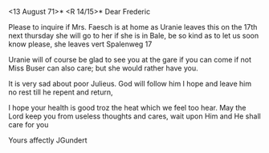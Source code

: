  <13 August 71>*
 <R 14/15>*
Dear Frederic

Please to inquire if Mrs. Faesch is at home as Uranie leaves this on the 17th next thursday she will go to her if she is in Bale, be so kind as to let us soon know please, she leaves vert Spalenweg 17

Uranie will of course be glad to see you at the gare if you can come if not Miss Buser can also care; but she would rather have you.

It is very sad about poor Julieus. God will follow him I hope and leave him no rest till he repent and return,

I hope your health is good troz the heat which we feel too hear. May the Lord keep you from useless thoughts and cares, wait upon Him and He shall care for you

 Yours affectly
 JGundert
